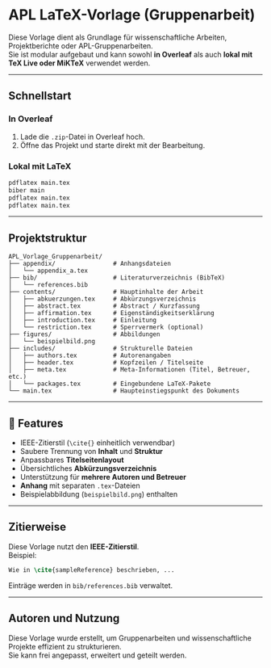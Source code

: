 # APL LaTeX-Vorlage (Gruppenarbeit)

Diese Vorlage dient als Grundlage für wissenschaftliche Arbeiten, Projektberichte oder APL-Gruppenarbeiten.  
Sie ist modular aufgebaut und kann sowohl **in Overleaf** als auch **lokal mit TeX Live oder MiKTeX** verwendet werden.

---

## Schnellstart

### In Overleaf
1. Lade die `.zip`-Datei in Overleaf hoch.  
2. Öffne das Projekt und starte direkt mit der Bearbeitung.  

### Lokal mit LaTeX
```bash
pdflatex main.tex
biber main
pdflatex main.tex
pdflatex main.tex
```

---

## Projektstruktur

```
APL_Vorlage_Gruppenarbeit/
├── appendix/                # Anhangsdateien
│   └── appendix_a.tex
├── bib/                     # Literaturverzeichnis (BibTeX)
│   └── references.bib
├── contents/                # Hauptinhalte der Arbeit
│   ├── abkuerzungen.tex     # Abkürzungsverzeichnis
│   ├── abstract.tex         # Abstract / Kurzfassung
│   ├── affirmation.tex      # Eigenständigkeitserklärung
│   ├── introduction.tex     # Einleitung
│   └── restriction.tex      # Sperrvermerk (optional)
├── figures/                 # Abbildungen
│   └── beispielbild.png
├── includes/                # Strukturelle Dateien
│   ├── authors.tex          # Autorenangaben
│   ├── header.tex           # Kopfzeilen / Titelseite
│   ├── meta.tex             # Meta-Informationen (Titel, Betreuer, etc.)
│   └── packages.tex         # Eingebundene LaTeX-Pakete
└── main.tex                 # Haupteinstiegspunkt des Dokuments
```

---

## 🧠 Features

- IEEE-Zitierstil (`\cite{}` einheitlich verwendbar)  
- Saubere Trennung von **Inhalt** und **Struktur**  
- Anpassbares **Titelseitenlayout**  
- Übersichtliches **Abkürzungsverzeichnis**  
- Unterstützung für **mehrere Autoren und Betreuer**  
- **Anhang** mit separaten `.tex`-Dateien  
- Beispielabbildung (`beispielbild.png`) enthalten  

---

## Zitierweise

Diese Vorlage nutzt den **IEEE-Zitierstil**.  
Beispiel:  
```latex
Wie in \cite{sampleReference} beschrieben, ...
```
Einträge werden in `bib/references.bib` verwaltet.

---

## Autoren und Nutzung

Diese Vorlage wurde erstellt, um Gruppenarbeiten und wissenschaftliche Projekte effizient zu strukturieren.  
Sie kann frei angepasst, erweitert und geteilt werden.
